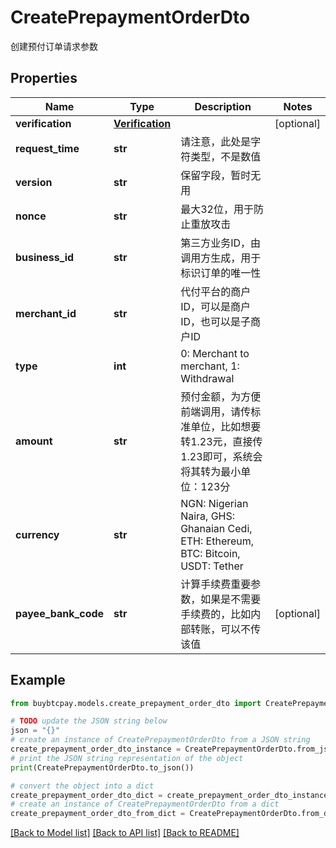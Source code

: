 # CreatePrepaymentOrderDto

创建预付订单请求参数

## Properties

Name | Type | Description | Notes
------------ | ------------- | ------------- | -------------
**verification** | [**Verification**](Verification.md) |  | [optional] 
**request_time** | **str** | 请注意，此处是字符类型，不是数值 | 
**version** | **str** | 保留字段，暂时无用 | 
**nonce** | **str** | 最大32位，用于防止重放攻击 | 
**business_id** | **str** | 第三方业务ID，由调用方生成，用于标识订单的唯一性 | 
**merchant_id** | **str** | 代付平台的商户ID，可以是商户ID，也可以是子商户ID | 
**type** | **int** | 0: Merchant to merchant, 1: Withdrawal | 
**amount** | **str** | 预付金额，为方便前端调用，请传标准单位，比如想要转1.23元，直接传1.23即可，系统会将其转为最小单位：123分 | 
**currency** | **str** | NGN: Nigerian Naira, GHS: Ghanaian Cedi, ETH: Ethereum, BTC: Bitcoin, USDT: Tether | 
**payee_bank_code** | **str** | 计算手续费重要参数，如果是不需要手续费的，比如内部转账，可以不传该值 | [optional] 

## Example

```python
from buybtcpay.models.create_prepayment_order_dto import CreatePrepaymentOrderDto

# TODO update the JSON string below
json = "{}"
# create an instance of CreatePrepaymentOrderDto from a JSON string
create_prepayment_order_dto_instance = CreatePrepaymentOrderDto.from_json(json)
# print the JSON string representation of the object
print(CreatePrepaymentOrderDto.to_json())

# convert the object into a dict
create_prepayment_order_dto_dict = create_prepayment_order_dto_instance.to_dict()
# create an instance of CreatePrepaymentOrderDto from a dict
create_prepayment_order_dto_from_dict = CreatePrepaymentOrderDto.from_dict(create_prepayment_order_dto_dict)
```
[[Back to Model list]](../README.md#documentation-for-models) [[Back to API list]](../README.md#documentation-for-api-endpoints) [[Back to README]](../README.md)


